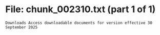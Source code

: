 ﻿# File: chunk_002310.txt (part 1 of 1)
```
Downloads Access downloadable documents for version effective 30 September 2025
```

